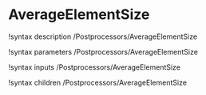 <!-- MOOSE Documentation Stub: Remove this when content is added. -->

# AverageElementSize
!syntax description /Postprocessors/AverageElementSize

!syntax parameters /Postprocessors/AverageElementSize

!syntax inputs /Postprocessors/AverageElementSize

!syntax children /Postprocessors/AverageElementSize
